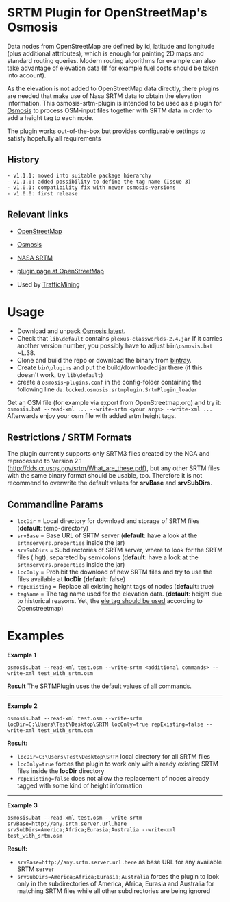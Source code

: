 # SRTM Plugin for OpenStreetMap's Osmosis 
Data nodes from OpenStreetMap are defined by id, latitude and longitude (plus additional attributes), which is 
enough for painting 2D maps and standard routing queries. Modern routing algorithms for example can also take 
advantage of elevation data (If for example fuel costs should be taken into account).

As the elevation is not added to OpenStreetMap data directly, there plugins are needed that make use of Nasa 
SRTM data to obtain the elevation information. This osmosis-srtm-plugin is intended to be used as a plugin for 
[Osmosis](http://wiki.openstreetmap.org/wiki/Osmosis) to process OSM-input files together with SRTM data in 
order to add a height tag to each node.

The plugin works out-of-the-box but provides configurable settings to satisfy hopefully all requirements 

## History
    - v1.1.1: moved into suitable package hierarchy
    - v1.1.0: added possibility to define the tag name (Issue 3)
    - v1.0.1: compatibility fix with newer osmosis-versions
    - v1.0.0: first release

## Relevant links 
* [OpenStreetMap](http://www.openstreetmap.org/)
* [Osmosis](http://wiki.openstreetmap.org/wiki/Osmosis)
* [NASA SRTM](http://www2.jpl.nasa.gov/srtm/)
* [plugin page at OpenStreetMap](http://wiki.openstreetmap.org/wiki/Srtm_to_Nodes)

* Used by [TrafficMining](https://github.com/locked-fg/trafficmining)

# Usage
- Download and unpack [Osmosis latest](http://wiki.openstreetmap.org/wiki/Osmosis#Latest_stable_version).
- Check that `lib\default` contains `plexus-classworlds-2.4.jar` If it carries another version number, you possibly have to adjust `bin\osmosis.bat` ~L.38.
- Clone and build the repo or download the binary from [bintray](https://dl.bintray.com/locked-fg/Osmosis-Srtm-Plugin/).
- Create `bin\plugins` and put the build/downloaded jar there (if this doesn't work, try `lib\default`)
- create a `osmosis-plugins.conf` in the config-folder containing the following line `de.locked.osmosis.srtmplugin.SrtmPlugin_loader`

Get an OSM file (for example via export from OpenStreetmap.org) and try it: 
`osmosis.bat --read-xml ... --write-srtm <your args> --write-xml ...`
Afterwards enjoy your osm file with added srtm height tags.

## Restrictions / SRTM Formats
The plugin currently supports only SRTM3 files created by the NGA and reprocessed to Version 2.1 
(http://dds.cr.usgs.gov/srtm/What_are_these.pdf), but any other SRTM files with the same binary format should 
be usable, too. Therefore it is not recommend to overwrite the default values for **srvBase** and **srvSubDirs**.

## Commandline Params
  * `locDir` = Local directory for download and storage of SRTM files (**default**: temp-directory)
  * `srvBase` = Base URL of SRTM server (**default**: have a look at the `srtmservers.properties` inside the jar)
  * `srvSubDirs` = Subdirectories of SRTM server, where to look for the SRTM files (.hgt), separeted by semicolons (**default**: have a look at the `srtmservers.properties` inside the jar)
  * `locOnly` = Prohibit the download of new SRTM files and try to use the files available at **locDir** (**default**: false)
  * `repExisting` = Replace all existing height tags of nodes (**default**: true)
  * `tagName` = The tag name used for the elevation data. (**default**: height due to historical reasons. Yet, the [ele tag should be used](http://wiki.openstreetmap.org/wiki/Key:ele) according to Openstreetmap)


# Examples
**Example 1**
```
osmosis.bat --read-xml test.osm --write-srtm <additional commands> --write-xml test_with_srtm.osm
```

**Result**
The SRTMPlugin uses the default values of all commands.

***

**Example 2**
```
osmosis.bat --read-xml test.osm --write-srtm locDir=C:\Users\Test\Desktop\SRTM locOnly=true repExisting=false --write-xml test_with_srtm.osm
```

**Result:**
  * `locDir=C:\Users\Test\Desktop\SRTM` local directory for all SRTM files
  * `locOnly=true` forces the plugin to work only with already existing SRTM files inside the **locDir** directory
  * `repExisting=false` does not allow the replacement of nodes already tagged with some kind of height information

***

**Example 3**
```
osmosis.bat --read-xml test.osm --write-srtm srvBase=http://any.srtm.server.url.here srvSubDirs=America;Africa;Eurasia;Australia --write-xml test_with_srtm.osm
```

**Result:**
  * `srvBase=http://any.srtm.server.url.here` as base URL for any available SRTM server
  * `srvSubDirs=America;Africa;Eurasia;Australia` forces the plugin to look only in the subdirectories of America, Africa, Eurasia and Australia for matching SRTM files while all other subdirectories are being ignored

